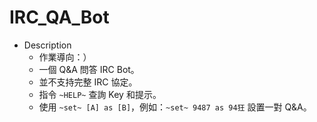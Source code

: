 # IRC_QA_Bot

- Description
  - 作業導向：）
  - 一個 Q&A 問答 IRC Bot。
  - 並不支持完整 IRC 協定。
  - 指令 `~HELP~` 查詢 Key 和提示。
  - 使用 `~set~ [A] as [B]`，例如：`~set~ 9487 as 94狂` 設置一對 Q&A。